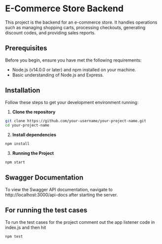 # E-Commerce Store Backend

This project is the backend for an e-commerce store. It handles operations such as managing shopping carts, processing checkouts, generating discount codes, and providing sales reports.

## Prerequisites

Before you begin, ensure you have met the following requirements:

- Node.js (v14.0.0 or later) and npm installed on your machine.
- Basic understanding of Node.js and Express.

## Installation

Follow these steps to get your development environment running:

1. **Clone the repository**

```bash
git clone https://github.com/your-username/your-project-name.git
cd your-project-name
```

2. **Install dependencies** 
```bash
npm install
```

3. **Running the Project**
```Bash
npm start
```

## Swagger Documentation

To view the Swagger API documentation, navigate to http://localhost:3000/api-docs after starting the server.

## For running the test cases
To run the test cases for the project comment out the app listener code in index.js and then hit
```Bash
npm test
```
